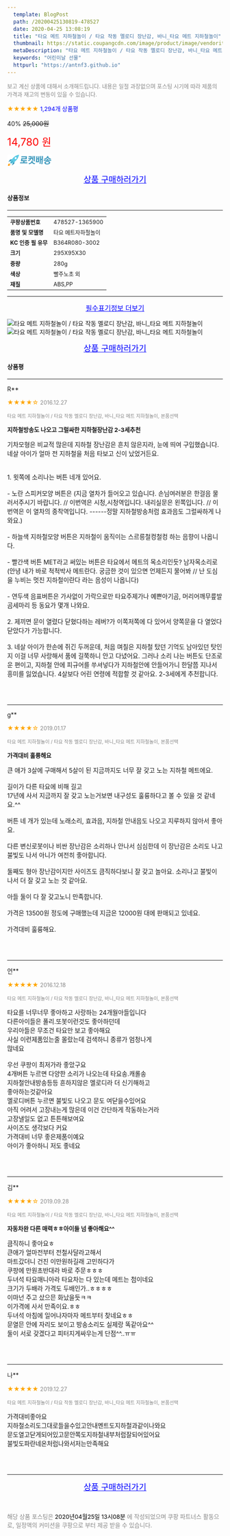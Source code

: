 ```yaml
---
  template: BlogPost
  path: /20200425130819-478527
  date: 2020-04-25 13:08:19
  title: "타요 메트 지하철놀이 / 타요 작동 멜로디 장난감, 바니_타요 메트 지하철놀이"
  thumbnail: https://static.coupangcdn.com/image/product/image/vendoritem/2019/01/29/3001300750/f35175cf-1095-46b5-b9bc-4a246e3b3d79.jpg
  metaDescription: "타요 메트 지하철놀이 / 타요 작동 멜로디 장난감, 바니_타요 메트 지하철놀이,어린이날 선물"
  keywords: "어린이날 선물"
  httpurl: "https://antnf3.github.io"
---
```

  
<span style="color: #888;font-size:0.8rem">보고 계신 상품에 대해서 소개해드립니다.
내용은 일절 과장없으며 포스팅 시기에 따라 제품의 가격과 재고의 변동이 있을 수 있습니다.</span>
  
<span style="color: orange;">★★★★★</span> <span style="color: blue;font-size: 0.85rem;">1,294개 상품평</span>

<span style="font-size: 0.9rem">40%</span> <span style="font-size: 0.9rem">~~25,000원~~</span>

<span style="color: red;font-size: 1.5rem;">14,780 원</span>

![로켓배송](/assets/rocket_logo.png)

<p align="center"><a href="http://me2.do/54t2eqN9" style="font-size: 1.2rem; color: blue;">상품 구매하러가기</a></p>

#### 상품정보

---

|                  |                       |
| ---------------- | --------------------- |
| **<span style="font-size:0.8rem;">쿠팡상품번호</span>** | <span style="font-size:0.8rem;">478527-1365900</span> |
| **<span style="font-size:0.8rem;">품명 및 모델명</span>**    | <span style="font-size:0.8rem;">타요 메트자하철놀이</span>        |
| **<span style="font-size:0.8rem;">KC 인증 필 유무</span>**    | <span style="font-size:0.8rem;">B364R080-3002</span>        |
| **<span style="font-size:0.8rem;">크기</span>**    | <span style="font-size:0.8rem;">295X95X30</span>        |
| **<span style="font-size:0.8rem;">중량</span>**    | <span style="font-size:0.8rem;">280g</span>        |
| **<span style="font-size:0.8rem;">색상</span>**    | <span style="font-size:0.8rem;">빨주노초 외</span>        |
| **<span style="font-size:0.8rem;">재질</span>**    | <span style="font-size:0.8rem;">ABS,PP</span>        |








---

<p align="center"><a href="http://me2.do/54t2eqN9" style="font-size: 1rem; color: blue;">필수표기정보 더보기</a></p>

![타요 메트 지하철놀이 / 타요 작동 멜로디 장난감, 바니_타요 메트 지하철놀이](http://thumbnail8.coupangcdn.com/thumbnails/remote/q89/image/product/content/vendorItem/2015/11/13/1365900/fc845c01-2114-4034-87e9-b945028748f5.jpg)
![타요 메트 지하철놀이 / 타요 작동 멜로디 장난감, 바니_타요 메트 지하철놀이](http://thumbnail7.coupangcdn.com/thumbnails/remote/q89/image/product/content/vendorItem/2018/08/20/1365900/7b29501a-2a8a-4202-9b42-7b6a8ef4e7d5.jpg)

<p align="center"><a href="http://me2.do/54t2eqN9" style="font-size: 1.2rem; color: blue;">상품 구매하러가기</a></p>

#### 상품평
  
---
  
R**
    
<span style="color: orange;">★★★★☆</span> <span style="font-size:0.8rem;color: #888;">2016.12.27</span>
    
<span style="color: #888;font-size:0.7rem">타요 메트 지하철놀이 / 타요 작동 멜로디 장난감, 바니_타요 메트 지하철놀이, 본품선택</span>
    
<span style="font-size:0.85rem">**지하철방송도 나오고 그럴싸한 지하철장난감 2-3세추천**</span>
    
<span style="font-size: 0.9rem;">기차모형은 비교적 많은데 지하철 장난감은 흔치 않은지라, 눈에 띄여 구입했습니다. 네살 아이가 얼마 전 지하철을 처음 타보고 신이 났었거든요.<br/><br/><br/>1. 윗쪽에 소리나는 버튼 네개 있어요. <br/><br/>-  노란 스피커모양 버튼은 (지금 열차가 들어오고 있습니다. 손님여러분은 한걸음 물러서주시기 바랍니다. // 이번역은 시청,시청역입니다. 내리실문은 왼쪽입니다. // 이번역은 이 열차의 종착역입니다. ------정말 지하철방송처럼 효과음도 그럴싸하게 나와요.)<br/><br/>- 하늘색 지하철모양 버튼은 지하철이 움직이는 스르릉철컹철컹 하는 음향이 나옵니다.<br/><br/>- 빨간색 버튼 MET라고 써있는 버튼은 타요에서 메트의 목소리인듯? 남자목소리로 (안녕 내가 바로 척척박사 메트란다. 궁금한 것이 있으면 언제든지 물어봐 // 난 도심을 누비는 멋진 지하철이란다 라는 음성이 나옵니다)<br/><br/>- 연두색 음표버튼은 가사없이 가락으로만 타요주제가나 예쁜아기곰, 머리어깨무릎발 곰세마리 등 동요가 몇개 나와요. <br/><br/>2. 제끼면 문이 열렸다 닫혔다하는 레버?가 이쪽저쪽에 다 있어서 양쪽문을 다 열었다 닫았다가 가능합니다. <br/><br/>3. 네살 아이가 한손에 쥐긴 두꺼운데, 처음 며칠은 지하철 탔던 기억도 남아있던 탓인지 이걸 너무 사랑해서 품에 길쭉하니 안고 다녔어요. 그러나 소리 나는 버튼도 단조로운 편이고, 지하철 안에 피규어를 쑤셔넣다가 지하철안에 안들어가니 한달쯤 지나서 흥미를 잃었습니다. 4살보다 어린 연령에 적합할 것 같아요. 2-3세에게 추천합니다.</span>
    
<br>
<br>

---
  
g**
    
<span style="color: orange;">★★★★☆</span> <span style="font-size:0.8rem;color: #888;">2019.01.17</span>
    
<span style="color: #888;font-size:0.7rem">타요 메트 지하철놀이 / 타요 작동 멜로디 장난감, 바니_타요 메트 지하철놀이, 본품선택</span>
    
<span style="font-size:0.85rem">**가격대비 훌륭해요**</span>
    
<span style="font-size: 0.9rem;">큰 애가 3살에 구매해서 5살이 된 지금까지도 너무 잘 갖고 노는 지하철 메트에요.<br/><br/>길이가 다른 타요에 비해 길고 <br/>17년에 사서 지금까지 잘 갖고 노는거보면 내구성도 훌륭하다고 볼 수 있을 것 같네요.^^<br/><br/>버튼 네 개가 있는데 노래소리, 효과음, 지하철 안내음도 나오고 지루하지 않아서 좋아요.<br/><br/>다른 변신로봇이나 비싼 장난감은 소리하나 안나서 심심한데 이 장난감은 소리도 나고 불빛도 나서 아니가 여전히 좋아합니다.<br/><br/>둘째도 형아 장난감이지만 사이즈도 큼직하다보니 잘 갖고 놀아요. 소리나고 불빛이 나서 더 잘 갖고 노는 것 같아요.<br/><br/>아들 둘이 다 잘 갖고노니 만족합니다.<br/><br/>가격은 13500원 정도에 구매했는데 지금은 12000원 대에 판매되고 있네요.<br/><br/>가격대비 훌륭해요.</span>
    
<br>
<br>

---
  
언**
    
<span style="color: orange;">★★★★★</span> <span style="font-size:0.8rem;color: #888;">2016.12.18</span>
    
<span style="color: #888;font-size:0.7rem">타요 메트 지하철놀이 / 타요 작동 멜로디 장난감, 바니_타요 메트 지하철놀이, 본품선택</span>
    

    
<span style="font-size: 0.9rem;">타요를  너무너무 좋아하고 사랑하는 24개월아들입니다<br/>다른아이들은 폴리.또봇이런것도 좋아하던데<br/>우리아들은 무조건 타요만 보고 좋아해요<br/>사실 이런제품있는줄 몰랐는데  검색하니 종류가 엄청나게<br/>많네요<br/><br/>우선 쿠팡이 최저가라 좋았구요<br/>4개버튼 누르면 다양한 소리가 나오는데 타요송.캐롤송<br/>지하철안내방송등등 흔하지않은 멜로디라 더 신기해하고<br/>좋아하는것같아요<br/>멜로디버튼 누르면 불빛도 나오고 문도 여닫을수있어요<br/>아직 어려서 고장내는게 많은데 이건 간단하게 작동하는거라<br/>고장낼일도 없고 튼튼해보여요<br/>사이즈도 생각보다 커요<br/>가격대비 너무 좋은제품이예요<br/>아이가 좋아하니 저도 좋네요</span>
    
<br>
<br>

---
  
김**
    
<span style="color: orange;">★★★★☆</span> <span style="font-size:0.8rem;color: #888;">2019.09.28</span>
    
<span style="color: #888;font-size:0.7rem">타요 메트 지하철놀이 / 타요 작동 멜로디 장난감, 바니_타요 메트 지하철놀이, 본품선택</span>
    
<span style="font-size:0.85rem">**자동차완 다른 매력ㅎㅎ아이들 넘 좋아해요^^**</span>
    
<span style="font-size: 0.9rem;">큼직하니 좋아요ㅎ<br/>큰애가 얼마전부터 전철사달라고해서<br/>마트갔더니 건진 이만원하길래 고민하다가<br/>쿠팡에 만원초반대라 바로 주문ㅎㅎㅎ<br/>두녀석 타요매니아라 타요차는 다 있는데 메트는 첨이네요<br/>크기가 두배라 가격도 두배인가..ㅎㅎㅎㅎ<br/>이마넌 주고 샀으믄 화났을듯ㅋㅋ<br/>이가격에 사서 만족이요.ㅎㅎ<br/>두녀석 아침에 일어나자마자 메트부터 찾네요ㅎㅎ<br/>문열믄 안에 자리도 보이고 방송소리도 실제랑 똑같아요^^<br/>둘이 서로 갖겠다고 피터지게싸우는게 단점^^..ㅠㅠ</span>
    
<br>
<br>

---
  
나**
    
<span style="color: orange;">★★★★★</span> <span style="font-size:0.8rem;color: #888;">2019.12.27</span>
    
<span style="color: #888;font-size:0.7rem">타요 메트 지하철놀이 / 타요 작동 멜로디 장난감, 바니_타요 메트 지하철놀이, 본품선택</span>
    

    
<span style="font-size: 0.9rem;">가격대비좋아요<br/>지하철소리도그대로들을수있고안내멘트도지하철과같이나와요<br/>문도열고닫게되어있고문안쪽도지하철내부처럼잘되어있어요<br/>불빛도파란네온처럼나와서저는만족해요</span>
    
<br>
<br>


  
---
  
<p align="center"><a href="http://me2.do/54t2eqN9" style="font-size: 1.2rem; color: blue;">상품 구매하러가기</a></p>
  
<br>
  
<span style="font-size: 0.85rem; color: #888;">해당 상품 포스팅은 <span style="color: #000;"> 2020년04월25일 13시08분 </span> 에 작성되었으며 쿠팡 파트너스 활동으로, 일정액의 커미션을 쿠팡으로 부터 제공 받을 수 있습니다.</span>